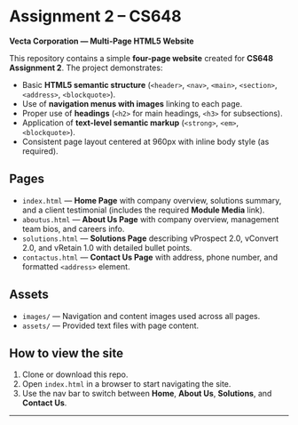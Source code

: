 # Assignment 2 – CS648

**Vecta Corporation — Multi-Page HTML5 Website**

This repository contains a simple **four-page website** created for **CS648 Assignment 2**. The project demonstrates:

- Basic **HTML5 semantic structure** (`<header>`, `<nav>`, `<main>`, `<section>`, `<address>`, `<blockquote>`).
- Use of **navigation menus with images** linking to each page.
- Proper use of **headings** (`<h2>` for main headings, `<h3>` for subsections).
- Application of **text-level semantic markup** (`<strong>`, `<em>`, `<blockquote>`).
- Consistent page layout centered at 960px with inline body style (as required).

## Pages

- `index.html` — **Home Page** with company overview, solutions summary, and a client testimonial (includes the required **Module Media** link).
- `aboutus.html` — **About Us Page** with company overview, management team bios, and careers info.
- `solutions.html` — **Solutions Page** describing vProspect 2.0, vConvert 2.0, and vRetain 1.0 with detailed bullet points.
- `contactus.html` — **Contact Us Page** with address, phone number, and formatted `<address>` element.

## Assets

- `images/` — Navigation and content images used across all pages.
- `assets/` — Provided text files with page content.

## How to view the site

1. Clone or download this repo.
2. Open `index.html` in a browser to start navigating the site.
3. Use the nav bar to switch between **Home**, **About Us**, **Solutions**, and **Contact Us**.

---
